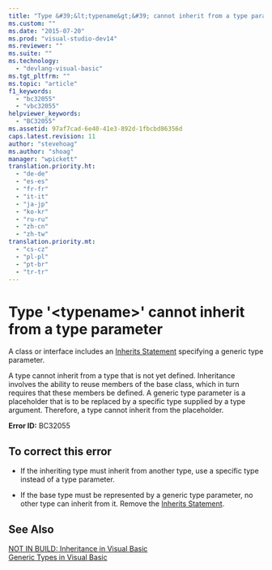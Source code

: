 ```yaml
---
title: "Type &#39;&lt;typename&gt;&#39; cannot inherit from a type parameter | Microsoft Docs"
ms.custom: ""
ms.date: "2015-07-20"
ms.prod: "visual-studio-dev14"
ms.reviewer: ""
ms.suite: ""
ms.technology: 
  - "devlang-visual-basic"
ms.tgt_pltfrm: ""
ms.topic: "article"
f1_keywords: 
  - "bc32055"
  - "vbc32055"
helpviewer_keywords: 
  - "BC32055"
ms.assetid: 97af7cad-6e40-41e3-892d-1fbcbd86356d
caps.latest.revision: 11
author: "stevehoag"
ms.author: "shoag"
manager: "wpickett"
translation.priority.ht: 
  - "de-de"
  - "es-es"
  - "fr-fr"
  - "it-it"
  - "ja-jp"
  - "ko-kr"
  - "ru-ru"
  - "zh-cn"
  - "zh-tw"
translation.priority.mt: 
  - "cs-cz"
  - "pl-pl"
  - "pt-br"
  - "tr-tr"
---
```

# Type &#39;&lt;typename&gt;&#39; cannot inherit from a type parameter
A class or interface includes an [Inherits Statement](../../visual-basic/language-reference/statements/inherits-statement.md) specifying a generic type parameter.  
  
 A type cannot inherit from a type that is not yet defined. Inheritance involves the ability to reuse members of the base class, which in turn requires that these members be defined. A generic type parameter is a placeholder that is to be replaced by a specific type supplied by a type argument. Therefore, a type cannot inherit from the placeholder.  
  
 **Error ID:** BC32055  
  
## To correct this error  
  
-   If the inheriting type must inherit from another type, use a specific type instead of a type parameter.  
  
-   If the base type must be represented by a generic type parameter, no other type can inherit from it. Remove the [Inherits Statement](../../visual-basic/language-reference/statements/inherits-statement.md).  
  
## See Also  
 [NOT IN BUILD: Inheritance in Visual Basic](http://msdn.microsoft.com/en-us/e5e6e240-ed31-4657-820c-079b7c79313c)   
 [Generic Types in Visual Basic](../../visual-basic/programming-guide/language-features/data-types/generic-types.md)